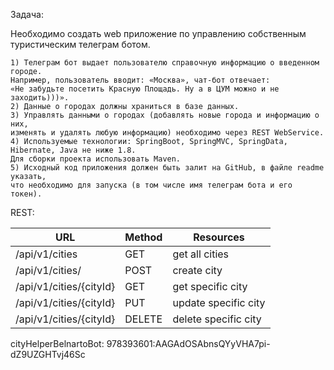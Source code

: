 Задача:

Необходимо создать web приложение по управлению собственным туристическим телеграм ботом.
    
    1) Телеграм бот выдает пользователю справочную информацию о введенном городе.
    Например, пользователь вводит: «Москва», чат-бот отвечает:
    «Не забудьте посетить Красную Площадь. Ну а в ЦУМ можно и не заходить)))».
    2) Данные о городах должны храниться в базе данных.
    3) Управлять данными о городах (добавлять новые города и информацию о них,
    изменять и удалять любую информацию) необходимо через REST WebService.
    4) Используемые технологии: SpringBoot, SpringMVC, SpringData, Hibernate, Java не ниже 1.8.
    Для сборки проекта использовать Maven.
    5) Исходный код приложения должен быть залит на GitHub, в файле readme указать,
    что необходимо для запуска (в том числе имя телеграм бота и его токен).

REST:

| URL                       | Method    | Resources             |
| ---------                 | -----     | --------              |
| /api/v1/cities            | GET       | get all cities        |
| /api/v1/cities/           | POST      | create city           |
| /api/v1/cities/{cityId}   | GET       | get specific city     |
| /api/v1/cities/{cityId}   | PUT       | update specific city  |
| /api/v1/cities/{cityId}   | DELETE    | delete specific city  |

cityHelperBelnartoBot:
978393601:AAGAdOSAbnsQYyVHA7pi-dZ9UZGHTvj46Sc

